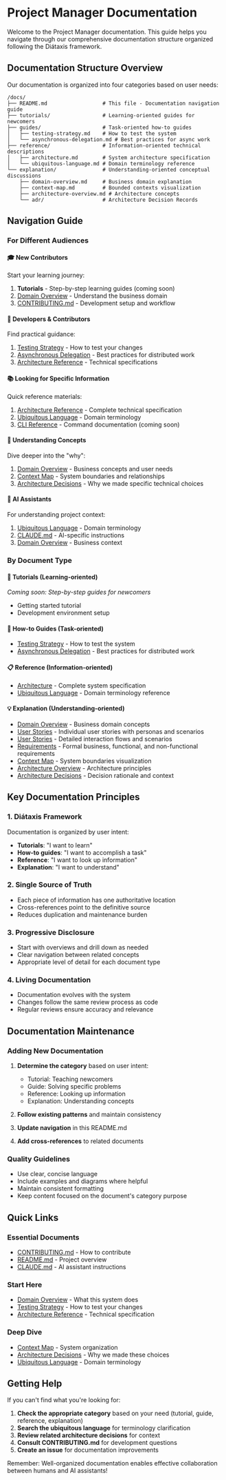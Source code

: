 # Project Manager Documentation

Welcome to the Project Manager documentation. This guide helps you navigate through our comprehensive documentation structure organized following the Diátaxis framework.

## Documentation Structure Overview

Our documentation is organized into four categories based on user needs:

```
/docs/
├── README.md                  # This file - Documentation navigation guide
├── tutorials/                 # Learning-oriented guides for newcomers
├── guides/                    # Task-oriented how-to guides
│   ├── testing-strategy.md    # How to test the system
│   └── asynchronous-delegation.md # Best practices for async work
├── reference/                 # Information-oriented technical descriptions
│   ├── architecture.md        # System architecture specification
│   └── ubiquitous-language.md # Domain terminology reference
└── explanation/               # Understanding-oriented conceptual discussions
    ├── domain-overview.md     # Business domain explanation
    ├── context-map.md         # Bounded contexts visualization
    ├── architecture-overview.md # Architecture concepts
    └── adr/                   # Architecture Decision Records
```

## Navigation Guide

### For Different Audiences

#### 🎓 New Contributors

Start your learning journey:

1. **Tutorials** - Step-by-step learning guides (coming soon)
2. [Domain Overview](./explanation/domain-overview.md) - Understand the business domain
3. [CONTRIBUTING.md](../CONTRIBUTING.md) - Development setup and workflow

#### 🔧 Developers & Contributors

Find practical guidance:

1. [Testing Strategy](./guides/testing-strategy.md) - How to test your changes
2. [Asynchronous Delegation](./guides/asynchronous-delegation.md) - Best practices for distributed work
3. [Architecture Reference](./reference/architecture.md) - Technical specifications

#### 📚 Looking for Specific Information

Quick reference materials:

1. [Architecture Reference](./reference/architecture.md) - Complete technical specification
2. [Ubiquitous Language](./reference/ubiquitous-language.md) - Domain terminology
3. [CLI Reference](./reference/) - Command documentation (coming soon)

#### 🤔 Understanding Concepts

Dive deeper into the "why":

1. [Domain Overview](./explanation/domain-overview.md) - Business concepts and user needs
2. [Context Map](./explanation/context-map.md) - System boundaries and relationships
3. [Architecture Decisions](./explanation/adr/) - Why we made specific technical choices

#### 🤖 AI Assistants

For understanding project context:

1. [Ubiquitous Language](./reference/ubiquitous-language.md) - Domain terminology
2. [CLAUDE.md](../CLAUDE.md) - AI-specific instructions
3. [Domain Overview](./explanation/domain-overview.md) - Business context

### By Document Type

#### 📖 Tutorials (Learning-oriented)

*Coming soon: Step-by-step guides for newcomers*

- Getting started tutorial
- Development environment setup

#### 📝 How-to Guides (Task-oriented)

- [Testing Strategy](./guides/testing-strategy.md) - How to test the system
- [Asynchronous Delegation](./guides/asynchronous-delegation.md) - Best practices for distributed work

#### 📋 Reference (Information-oriented)

- [Architecture](./reference/architecture.md) - Complete system specification
- [Ubiquitous Language](./reference/ubiquitous-language.md) - Domain terminology reference

#### 💡 Explanation (Understanding-oriented)

- [Domain Overview](./explanation/domain-overview.md) - Business domain concepts
- [User Stories](./explanation/user-stories.md) - Individual user stories with personas and scenarios
- [User Stories](./explanation/user-stories.md) - Detailed interaction flows and scenarios
- [Requirements](./explanation/requirements.md) - Formal business, functional, and non-functional requirements
- [Context Map](./explanation/context-map.md) - System boundaries visualization
- [Architecture Overview](./explanation/architecture-overview.md) - Architecture principles
- [Architecture Decisions](./explanation/adr/) - Decision rationale and context

## Key Documentation Principles

### 1. Diátaxis Framework

Documentation is organized by user intent:

- **Tutorials**: "I want to learn"
- **How-to guides**: "I want to accomplish a task"
- **Reference**: "I want to look up information"
- **Explanation**: "I want to understand"

### 2. Single Source of Truth

- Each piece of information has one authoritative location
- Cross-references point to the definitive source
- Reduces duplication and maintenance burden

### 3. Progressive Disclosure

- Start with overviews and drill down as needed
- Clear navigation between related concepts
- Appropriate level of detail for each document type

### 4. Living Documentation

- Documentation evolves with the system
- Changes follow the same review process as code
- Regular reviews ensure accuracy and relevance

## Documentation Maintenance

### Adding New Documentation

1. **Determine the category** based on user intent:
   - Tutorial: Teaching newcomers
   - Guide: Solving specific problems
   - Reference: Looking up information
   - Explanation: Understanding concepts

2. **Follow existing patterns** and maintain consistency
3. **Update navigation** in this README.md
4. **Add cross-references** to related documents

### Quality Guidelines

- Use clear, concise language
- Include examples and diagrams where helpful
- Maintain consistent formatting
- Keep content focused on the document's category purpose

## Quick Links

### Essential Documents

- [CONTRIBUTING.md](../CONTRIBUTING.md) - How to contribute
- [README.md](../README.md) - Project overview
- [CLAUDE.md](../CLAUDE.md) - AI assistant instructions

### Start Here

- [Domain Overview](./explanation/domain-overview.md) - What this system does
- [Testing Strategy](./guides/testing-strategy.md) - How to test your changes
- [Architecture Reference](./reference/architecture.md) - Technical specification

### Deep Dive

- [Context Map](./explanation/context-map.md) - System organization
- [Architecture Decisions](./explanation/adr/) - Why we made these choices
- [Ubiquitous Language](./reference/ubiquitous-language.md) - Domain terminology

## Getting Help

If you can't find what you're looking for:

1. **Check the appropriate category** based on your need (tutorial, guide, reference, explanation)
2. **Search the ubiquitous language** for terminology clarification
3. **Review related architecture decisions** for context
4. **Consult CONTRIBUTING.md** for development questions
5. **Create an issue** for documentation improvements

Remember: Well-organized documentation enables effective collaboration between humans and AI assistants!
